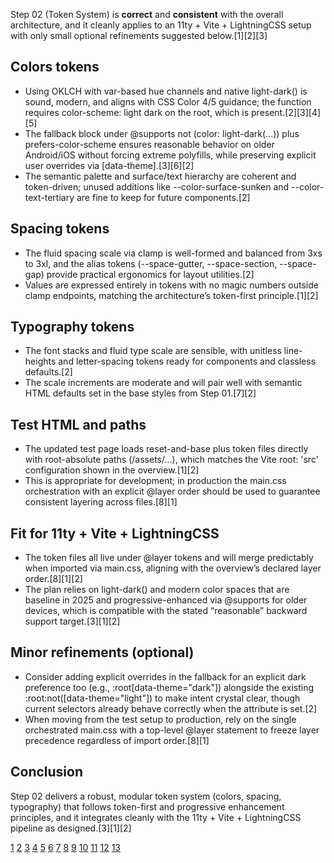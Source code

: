 Step 02 (Token System) is **correct** and **consistent** with the overall architecture, and it cleanly applies to an 11ty + Vite + LightningCSS setup with only small optional refinements suggested below.[1][2][3]

## Colors tokens
- Using OKLCH with var-based hue channels and native light-dark() is sound, modern, and aligns with CSS Color 4/5 guidance; the function requires color-scheme: light dark on the root, which is present.[2][3][4][5]
- The fallback block under @supports not (color: light-dark(...)) plus prefers-color-scheme ensures reasonable behavior on older Android/iOS without forcing extreme polyfills, while preserving explicit user overrides via [data-theme].[3][6][2]
- The semantic palette and surface/text hierarchy are coherent and token-driven; unused additions like --color-surface-sunken and --color-text-tertiary are fine to keep for future components.[2]

## Spacing tokens
- The fluid spacing scale via clamp is well-formed and balanced from 3xs to 3xl, and the alias tokens (--space-gutter, --space-section, --space-gap) provide practical ergonomics for layout utilities.[2]
- Values are expressed entirely in tokens with no magic numbers outside clamp endpoints, matching the architecture’s token-first principle.[1][2]

## Typography tokens
- The font stacks and fluid type scale are sensible, with unitless line-heights and letter-spacing tokens ready for components and classless defaults.[2]
- The scale increments are moderate and will pair well with semantic HTML defaults set in the base styles from Step 01.[7][2]

## Test HTML and paths
- The updated test page loads reset-and-base plus token files directly with root-absolute paths (/assets/...), which matches the Vite root: 'src' configuration shown in the overview.[1][2]
- This is appropriate for development; in production the main.css orchestration with an explicit @layer order should be used to guarantee consistent layering across files.[8][1]

## Fit for 11ty + Vite + LightningCSS
- The token files all live under @layer tokens and will merge predictably when imported via main.css, aligning with the overview’s declared layer order.[8][1][2]
- The plan relies on light-dark() and modern color spaces that are baseline in 2025 and progressive-enhanced via @supports for older devices, which is compatible with the stated “reasonable” backward support target.[3][1][2]

## Minor refinements (optional)
- Consider adding explicit overrides in the fallback for an explicit dark preference too (e.g., :root[data-theme="dark"]) alongside the existing :root:not([data-theme="light"]) to make intent crystal clear, though current selectors already behave correctly when the attribute is set.[2]
- When moving from the test setup to production, rely on the single orchestrated main.css with a top-level @layer statement to freeze layer precedence regardless of import order.[8][1]

## Conclusion
Step 02 delivers a robust, modular token system (colors, spacing, typography) that follows token-first and progressive enhancement principles, and it integrates cleanly with the 11ty + Vite + LightningCSS pipeline as designed.[3][1][2]

[1](https://ppl-ai-file-upload.s3.amazonaws.com/web/direct-files/attachments/60902517/e59d3719-be67-4dd7-a949-46b16de1f6d3/00-overview.md)
[2](https://ppl-ai-file-upload.s3.amazonaws.com/web/direct-files/attachments/60902517/d56cdd9a-c370-410b-b45b-159aa4ab668f/02.md)
[3](https://developer.mozilla.org/en-US/docs/Web/CSS/color_value/light-dark)
[4](https://developer.mozilla.org/en-US/docs/Web/CSS/color-scheme)
[5](https://developer.mozilla.org/en-US/docs/Web/CSS/color_value/oklch)
[6](https://developer.mozilla.org/en-US/docs/Web/CSS/@media/prefers-color-scheme)
[7](https://ppl-ai-file-upload.s3.amazonaws.com/web/direct-files/attachments/60902517/f724b5ef-d2a1-4f63-b18f-ad556f51a8a7/01.md)
[8](https://developer.mozilla.org/en-US/docs/Learn_web_development/Core/Styling_basics/Cascade_layers)
[9](https://wiki.selfhtml.org/wiki/CSS/Funktionen/light-dark())
[10](https://stackoverflow.com/questions/56393880/how-do-i-detect-dark-mode-using-javascript)
[11](https://developer.mozilla.org/en-US/docs/Web/CSS/CSS_colors/Color_values)
[12](https://developer.mozilla.org/en-US/docs/Web/API/CSSLayerStatementRule)
[13](https://developer.mozilla.org/de/docs/Web/CSS/@media/prefers-color-scheme)